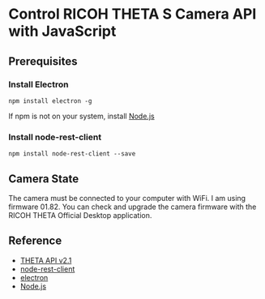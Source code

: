 # Control RICOH THETA S Camera API with JavaScript

## Prerequisites

### Install Electron

    npm install electron -g

If npm is not on your system, install 
[Node.js](https://nodejs.org/en/)

### Install node-rest-client

    npm install node-rest-client --save

## Camera State
The camera must be connected to your computer with
WiFi. I am using firmware 01.82. You can check and 
upgrade the camera firmware with the RICOH THETA Official Desktop application.

## Reference
* [THETA API v2.1](https://developers.theta360.com/en/docs/v2.1/api_reference/)
* [node-rest-client](https://www.npmjs.com/package/node-rest-client)
* [electron](https://electron.atom.io/)
* [Node.js](https://nodejs.org/en/)

